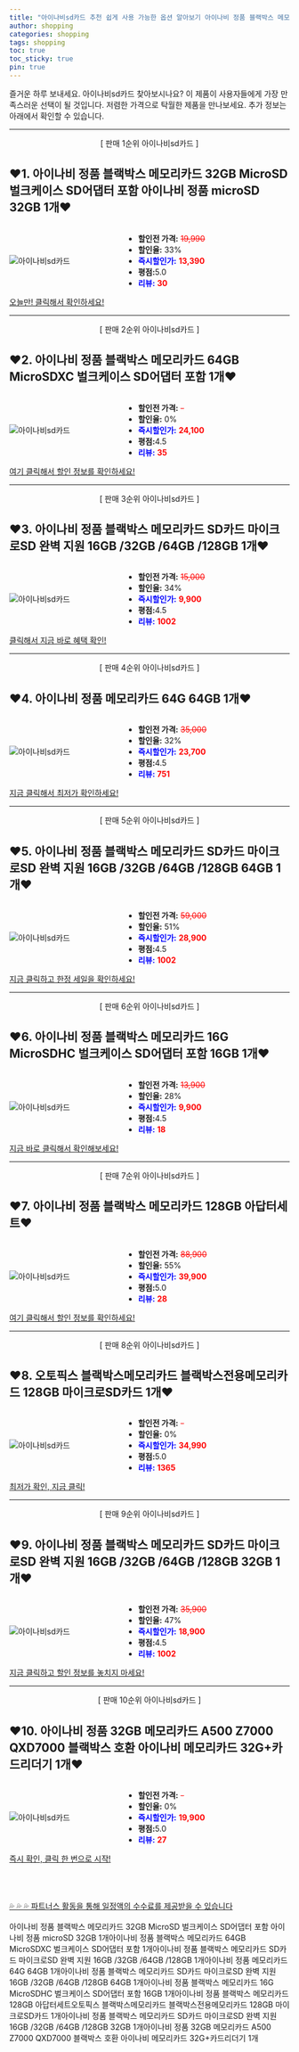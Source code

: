 ```yaml
---
title: "아이나비sd카드 추천 쉽게 사용 가능한 옵션 알아보기 아이나비 정품 블랙박스 메모리카드 32GB"
author: shopping
categories: shopping
tags: shopping
toc: true
toc_sticky: true
pin: true
---
```

즐거운 하루 보내세요. 아이나비sd카드 찾아보시나요? 이 제품이 사용자들에게 가장 만족스러운 선택이 될 것입니다. 저렴한 가격으로 탁월한 제품을 만나보세요. 추가 정보는 아래에서 확인할 수 있습니다.

---
<p class="toplist" style="margin: 0 auto; display: block; width: fit-content;">[ 판매 1순위 아이나비sd카드 ]</p>

<h2><strong>❤️1. 아이나비 정품 블랙박스 메모리카드 32GB MicroSD 벌크케이스 SD어댑터 포함 아이나비 정품 microSD 32GB 1개❤️</strong></h2>

<div style="display: flex; align-items: center;">
    <div style="flex: 0.4;">
        <img src="https://thumbnail10.coupangcdn.com/thumbnails/remote/230x230ex/image/vendor_inventory/6cec/a2548429fc5b10570c4690cde29ceebc8e4a669162e30877bba9cc92b3f3.jpg" alt="아이나비sd카드" style="max-width: 100%;">
    </div>
    <div style="flex: 0.6; margin-left: 10px;">
        <ul>
            <li><strong>할인전 가격:</strong> <del style="color: red;">19,990</del></li>
            <li><strong>할인율:</strong> 33%</li>
            <li><span style='color:blue'><strong>즉시할인가:</strong></span> <span style='color:red'><strong>13,390</strong></span></li>
            <li><strong>평점:</strong>5.0</li>
            <li><span style='color:blue'><strong>리뷰:</strong></span> <span style='color:red'><strong>30</strong></span></li>
        </ul>
    </div>
</div>
<div class="center">
    <a href="https://William4Davisa.github.io?lptag=AF9450613&subid=githubio&pageKey=7746023742&traceid=V0-153&itemId=20852465238&vendorItemId=88888115463" class="myButton">
        오늘만! 클릭해서 확인하세요!
    </a>
</div>


---
<p class="toplist" style="margin: 0 auto; display: block; width: fit-content;">[ 판매 2순위 아이나비sd카드 ]</p>

<h2><strong>❤️2. 아이나비 정품 블랙박스 메모리카드 64GB MicroSDXC 벌크케이스 SD어댑터 포함 1개❤️</strong></h2>

<div style="display: flex; align-items: center;">
    <div style="flex: 0.4;">
        <img src="https://thumbnail7.coupangcdn.com/thumbnails/remote/230x230ex/image/vendor_inventory/52de/fed67eed3ec9637b26e7be2026b0f5368399100327b794621c42167c1cde.jpg" alt="아이나비sd카드" style="max-width: 100%;">
    </div>
    <div style="flex: 0.6; margin-left: 10px;">
        <ul>
            <li><strong>할인전 가격:</strong> <del style="color: red;">-</del></li>
            <li><strong>할인율:</strong> 0%</li>
            <li><span style='color:blue'><strong>즉시할인가:</strong></span> <span style='color:red'><strong>24,100</strong></span></li>
            <li><strong>평점:</strong>4.5</li>
            <li><span style='color:blue'><strong>리뷰:</strong></span> <span style='color:red'><strong>35</strong></span></li>
        </ul>
    </div>
</div>
<div class="center">
    <a href="https://William4Davisa.github.io?lptag=AF9450613&subid=githubio&pageKey=7744655581&traceid=V0-153&itemId=20845136973&vendorItemId=87912736678" class="myButton">
        여기 클릭해서 할인 정보를 확인하세요!
    </a>
</div>


---
<p class="toplist" style="margin: 0 auto; display: block; width: fit-content;">[ 판매 3순위 아이나비sd카드 ]</p>

<h2><strong>❤️3. 아이나비 정품 블랙박스 메모리카드 SD카드 마이크로SD 완벽 지원 16GB /32GB /64GB /128GB 1개❤️</strong></h2>

<div style="display: flex; align-items: center;">
    <div style="flex: 0.4;">
        <img src="https://thumbnail7.coupangcdn.com/thumbnails/remote/230x230ex/image/vendor_inventory/5357/768d06231be75efb4ad8473d7d1066e2d5ba585532a58b8eb500855ea95a.jpg" alt="아이나비sd카드" style="max-width: 100%;">
    </div>
    <div style="flex: 0.6; margin-left: 10px;">
        <ul>
            <li><strong>할인전 가격:</strong> <del style="color: red;">15,000</del></li>
            <li><strong>할인율:</strong> 34%</li>
            <li><span style='color:blue'><strong>즉시할인가:</strong></span> <span style='color:red'><strong>9,900</strong></span></li>
            <li><strong>평점:</strong>4.5</li>
            <li><span style='color:blue'><strong>리뷰:</strong></span> <span style='color:red'><strong>1002</strong></span></li>
        </ul>
    </div>
</div>
<div class="center">
    <a href="https://William4Davisa.github.io?lptag=AF9450613&subid=githubio&pageKey=7643336976&traceid=V0-153&itemId=20316223126&vendorItemId=84695550666" class="myButton">
        클릭해서 지금 바로 혜택 확인!
    </a>
</div>


---
<p class="toplist" style="margin: 0 auto; display: block; width: fit-content;">[ 판매 4순위 아이나비sd카드 ]</p>

<h2><strong>❤️4. 아이나비 정품 메모리카드 64G 64GB 1개❤️</strong></h2>

<div style="display: flex; align-items: center;">
    <div style="flex: 0.4;">
        <img src="https://thumbnail7.coupangcdn.com/thumbnails/remote/230x230ex/image/vendor_inventory/037f/7e1a05741c61683afe44b419984d7e901143cb345859aa89a5b6c3d4e67b.jpg" alt="아이나비sd카드" style="max-width: 100%;">
    </div>
    <div style="flex: 0.6; margin-left: 10px;">
        <ul>
            <li><strong>할인전 가격:</strong> <del style="color: red;">35,000</del></li>
            <li><strong>할인율:</strong> 32%</li>
            <li><span style='color:blue'><strong>즉시할인가:</strong></span> <span style='color:red'><strong>23,700</strong></span></li>
            <li><strong>평점:</strong>4.5</li>
            <li><span style='color:blue'><strong>리뷰:</strong></span> <span style='color:red'><strong>751</strong></span></li>
        </ul>
    </div>
</div>
<div class="center">
    <a href="https://William4Davisa.github.io?lptag=AF9450613&subid=githubio&pageKey=7064966982&traceid=V0-153&itemId=17528477358&vendorItemId=85105745736" class="myButton">
        지금 클릭해서 최저가 확인하세요!
    </a>
</div>


---
<p class="toplist" style="margin: 0 auto; display: block; width: fit-content;">[ 판매 5순위 아이나비sd카드 ]</p>

<h2><strong>❤️5. 아이나비 정품 블랙박스 메모리카드 SD카드 마이크로SD 완벽 지원 16GB /32GB /64GB /128GB 64GB 1개❤️</strong></h2>

<div style="display: flex; align-items: center;">
    <div style="flex: 0.4;">
        <img src="https://thumbnail9.coupangcdn.com/thumbnails/remote/230x230ex/image/vendor_inventory/628e/a92b686823b1194a452a9d88dc608667d135fc69c4cc5d0b5146b8a04eea.jpg" alt="아이나비sd카드" style="max-width: 100%;">
    </div>
    <div style="flex: 0.6; margin-left: 10px;">
        <ul>
            <li><strong>할인전 가격:</strong> <del style="color: red;">59,000</del></li>
            <li><strong>할인율:</strong> 51%</li>
            <li><span style='color:blue'><strong>즉시할인가:</strong></span> <span style='color:red'><strong>28,900</strong></span></li>
            <li><strong>평점:</strong>4.5</li>
            <li><span style='color:blue'><strong>리뷰:</strong></span> <span style='color:red'><strong>1002</strong></span></li>
        </ul>
    </div>
</div>
<div class="center">
    <a href="https://William4Davisa.github.io?lptag=AF9450613&subid=githubio&pageKey=7643336976&traceid=V0-153&itemId=20316223127&vendorItemId=84695550679" class="myButton">
        지금 클릭하고 한정 세일을 확인하세요!
    </a>
</div>


---
<p class="toplist" style="margin: 0 auto; display: block; width: fit-content;">[ 판매 6순위 아이나비sd카드 ]</p>

<h2><strong>❤️6. 아이나비 정품 블랙박스 메모리카드 16G MicroSDHC 벌크케이스 SD어댑터 포함 16GB 1개❤️</strong></h2>

<div style="display: flex; align-items: center;">
    <div style="flex: 0.4;">
        <img src="https://thumbnail7.coupangcdn.com/thumbnails/remote/230x230ex/image/vendor_inventory/4bb9/8b8383a13c2ee5491ad8ecaec8a92c9669ecf2aba15284288b6303f8a6c7.jpg" alt="아이나비sd카드" style="max-width: 100%;">
    </div>
    <div style="flex: 0.6; margin-left: 10px;">
        <ul>
            <li><strong>할인전 가격:</strong> <del style="color: red;">13,900</del></li>
            <li><strong>할인율:</strong> 28%</li>
            <li><span style='color:blue'><strong>즉시할인가:</strong></span> <span style='color:red'><strong>9,900</strong></span></li>
            <li><strong>평점:</strong>4.5</li>
            <li><span style='color:blue'><strong>리뷰:</strong></span> <span style='color:red'><strong>18</strong></span></li>
        </ul>
    </div>
</div>
<div class="center">
    <a href="https://William4Davisa.github.io?lptag=AF9450613&subid=githubio&pageKey=7854066490&traceid=V0-153&itemId=21415350734&vendorItemId=88471631678" class="myButton">
        지금 바로 클릭해서 확인해보세요!
    </a>
</div>


---
<p class="toplist" style="margin: 0 auto; display: block; width: fit-content;">[ 판매 7순위 아이나비sd카드 ]</p>

<h2><strong>❤️7. 아이나비 정품 블랙박스 메모리카드 128GB 아답터세트❤️</strong></h2>

<div style="display: flex; align-items: center;">
    <div style="flex: 0.4;">
        <img src="https://thumbnail6.coupangcdn.com/thumbnails/remote/230x230ex/image/vendor_inventory/dcba/fcd8836d04d034111b343f3e5de053ed6d558692d5310a6ccdd53708f8a6.jpg" alt="아이나비sd카드" style="max-width: 100%;">
    </div>
    <div style="flex: 0.6; margin-left: 10px;">
        <ul>
            <li><strong>할인전 가격:</strong> <del style="color: red;">88,900</del></li>
            <li><strong>할인율:</strong> 55%</li>
            <li><span style='color:blue'><strong>즉시할인가:</strong></span> <span style='color:red'><strong>39,900</strong></span></li>
            <li><strong>평점:</strong>5.0</li>
            <li><span style='color:blue'><strong>리뷰:</strong></span> <span style='color:red'><strong>28</strong></span></li>
        </ul>
    </div>
</div>
<div class="center">
    <a href="https://William4Davisa.github.io?lptag=AF9450613&subid=githubio&pageKey=7186113153&traceid=V0-153&itemId=18133498693&vendorItemId=85284169385" class="myButton">
        여기 클릭해서 할인 정보를 확인하세요!
    </a>
</div>


---
<p class="toplist" style="margin: 0 auto; display: block; width: fit-content;">[ 판매 8순위 아이나비sd카드 ]</p>

<h2><strong>❤️8. 오토픽스 블랙박스메모리카드 블랙박스전용메모리카드 128GB 마이크로SD카드 1개❤️</strong></h2>

<div style="display: flex; align-items: center;">
    <div style="flex: 0.4;">
        <img src="https://thumbnail10.coupangcdn.com/thumbnails/remote/230x230ex/image/vendor_inventory/34c3/a2b02435be33ac27c53d7efdba18b50cc5db63a2d7cf266637f3846c6ec7.jpg" alt="아이나비sd카드" style="max-width: 100%;">
    </div>
    <div style="flex: 0.6; margin-left: 10px;">
        <ul>
            <li><strong>할인전 가격:</strong> <del style="color: red;">-</del></li>
            <li><strong>할인율:</strong> 0%</li>
            <li><span style='color:blue'><strong>즉시할인가:</strong></span> <span style='color:red'><strong>34,990</strong></span></li>
            <li><strong>평점:</strong>5.0</li>
            <li><span style='color:blue'><strong>리뷰:</strong></span> <span style='color:red'><strong>1365</strong></span></li>
        </ul>
    </div>
</div>
<div class="center">
    <a href="https://William4Davisa.github.io?lptag=AF9450613&subid=githubio&pageKey=5471335530&traceid=V0-153&itemId=8408306806&vendorItemId=85549933968" class="myButton">
        최저가 확인, 지금 클릭!
    </a>
</div>


---
<p class="toplist" style="margin: 0 auto; display: block; width: fit-content;">[ 판매 9순위 아이나비sd카드 ]</p>

<h2><strong>❤️9. 아이나비 정품 블랙박스 메모리카드 SD카드 마이크로SD 완벽 지원 16GB /32GB /64GB /128GB 32GB 1개❤️</strong></h2>

<div style="display: flex; align-items: center;">
    <div style="flex: 0.4;">
        <img src="https://thumbnail6.coupangcdn.com/thumbnails/remote/230x230ex/image/vendor_inventory/b847/383b49df05519bcd3bb31bd25ba75acf4933ce53ec35c9dda956d3bd0a2b.jpg" alt="아이나비sd카드" style="max-width: 100%;">
    </div>
    <div style="flex: 0.6; margin-left: 10px;">
        <ul>
            <li><strong>할인전 가격:</strong> <del style="color: red;">35,900</del></li>
            <li><strong>할인율:</strong> 47%</li>
            <li><span style='color:blue'><strong>즉시할인가:</strong></span> <span style='color:red'><strong>18,900</strong></span></li>
            <li><strong>평점:</strong>4.5</li>
            <li><span style='color:blue'><strong>리뷰:</strong></span> <span style='color:red'><strong>1002</strong></span></li>
        </ul>
    </div>
</div>
<div class="center">
    <a href="https://William4Davisa.github.io?lptag=AF9450613&subid=githubio&pageKey=7643336976&traceid=V0-153&itemId=20316223123&vendorItemId=84695550692" class="myButton">
        지금 클릭하고 할인 정보를 놓치지 마세요!
    </a>
</div>


---
<p class="toplist" style="margin: 0 auto; display: block; width: fit-content;">[ 판매 10순위 아이나비sd카드 ]</p>

<h2><strong>❤️10. 아이나비 정품 32GB 메모리카드 A500 Z7000 QXD7000 블랙박스 호환 아이나비 메모리카드 32G+카드리더기 1개❤️</strong></h2>

<div style="display: flex; align-items: center;">
    <div style="flex: 0.4;">
        <img src="https://thumbnail7.coupangcdn.com/thumbnails/remote/230x230ex/image/vendor_inventory/632c/01f5cf06ca87e07b76a09e5a734811a0b85a34e4b731d05e02a11e91c2f3.png" alt="아이나비sd카드" style="max-width: 100%;">
    </div>
    <div style="flex: 0.6; margin-left: 10px;">
        <ul>
            <li><strong>할인전 가격:</strong> <del style="color: red;">-</del></li>
            <li><strong>할인율:</strong> 0%</li>
            <li><span style='color:blue'><strong>즉시할인가:</strong></span> <span style='color:red'><strong>19,900</strong></span></li>
            <li><strong>평점:</strong>5.0</li>
            <li><span style='color:blue'><strong>리뷰:</strong></span> <span style='color:red'><strong>27</strong></span></li>
        </ul>
    </div>
</div>
<div class="center">
    <a href="https://William4Davisa.github.io?lptag=AF9450613&subid=githubio&pageKey=7805675439&traceid=V0-153&itemId=21153780039&vendorItemId=88159179849" class="myButton">
        즉시 확인, 클릭 한 번으로 시작!
    </a>
</div>

<br><br><br>[💦 💦 💦 파트너스 활동을 통해 일정액의 수수료를 제공받을 수 있습니다](https://link.coupang.com/a/bcpT2c)<br><br>아이나비 정품 블랙박스 메모리카드 32GB MicroSD 벌크케이스 SD어댑터 포함 아이나비 정품 microSD 32GB 1개아이나비 정품 블랙박스 메모리카드 64GB MicroSDXC 벌크케이스 SD어댑터 포함 1개아이나비 정품 블랙박스 메모리카드 SD카드 마이크로SD 완벽 지원 16GB /32GB /64GB /128GB 1개아이나비 정품 메모리카드 64G 64GB 1개아이나비 정품 블랙박스 메모리카드 SD카드 마이크로SD 완벽 지원 16GB /32GB /64GB /128GB 64GB 1개아이나비 정품 블랙박스 메모리카드 16G MicroSDHC 벌크케이스 SD어댑터 포함 16GB 1개아이나비 정품 블랙박스 메모리카드 128GB 아답터세트오토픽스 블랙박스메모리카드 블랙박스전용메모리카드 128GB 마이크로SD카드 1개아이나비 정품 블랙박스 메모리카드 SD카드 마이크로SD 완벽 지원 16GB /32GB /64GB /128GB 32GB 1개아이나비 정품 32GB 메모리카드 A500 Z7000 QXD7000 블랙박스 호환 아이나비 메모리카드 32G+카드리더기 1개